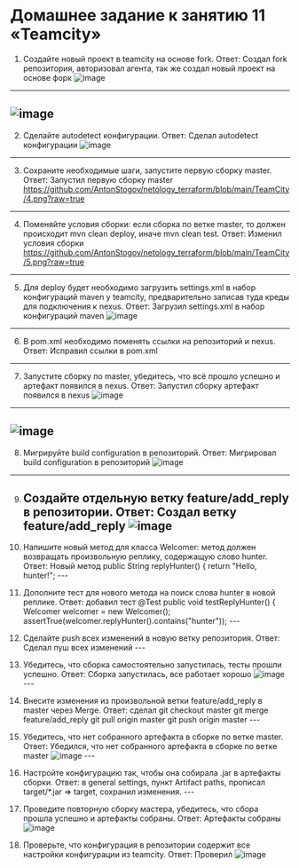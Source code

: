 # Домашнее задание к занятию 11 «Teamcity»

 1) Создайте новый проект в teamcity на основе fork.
   Ответ: Создал fork репозитория, авторизовал агента, так же создал новый проект на основе форк
   ![image](https://github.com/user-attachments/assets/dbe2c263-d9e7-4c4f-a220-06a51ab5c41b)
   ---
   ![image](https://github.com/user-attachments/assets/c766c2a7-aa28-4965-ac64-78ec2e9ff4ad)
   ---

 2) Сделайте autodetect конфигурации.
   Ответ: Сделал autodetect конфигурации
   ![image](https://github.com/user-attachments/assets/e61f7ff1-87d6-407a-a360-dbab7abfc7e9)
   ---

 3) Сохраните необходимые шаги, запустите первую сборку master.
   Ответ: Запустил первую сборку master
   https://github.com/AntonStogov/netology_terraform/blob/main/TeamCity/4.png?raw=true
   ---
   
 4) Поменяйте условия сборки: если сборка по ветке master, то должен происходит mvn clean deploy, иначе mvn clean test.
   Ответ: Изменил условия сборки
   https://github.com/AntonStogov/netology_terraform/blob/main/TeamCity/5.png?raw=true
   ---
   
 5) Для deploy будет необходимо загрузить settings.xml в набор конфигураций maven у teamcity, предварительно записав туда креды для подключения к nexus.
   Ответ: Загрузил settings.xml в набор конфигураций maven
   ![image](https://github.com/user-attachments/assets/54fd9521-ee2c-407d-9d46-22dcb03c7f19)
   ---

 6) В pom.xml необходимо поменять ссылки на репозиторий и nexus.
   Ответ: Исправил ссылки в pom.xml
   ---
   
 7) Запустите сборку по master, убедитесь, что всё прошло успешно и артефакт появился в nexus.
   Ответ: Запустил сборку артефакт появился в nexus
   ![image](https://github.com/user-attachments/assets/9cb3f9bc-e3ae-495c-9ade-555f6aa92ae2)
   ---
   ![image](https://github.com/user-attachments/assets/ad9f9234-b1ef-4d1b-976f-89de6e0f564f)
   ---

 8) Мигрируйте build configuration в репозиторий.
   Ответ: Мигрировал build configuration в репозиторий
   ![image](https://github.com/user-attachments/assets/d9c3d6b7-14ca-4f96-9b8d-07ea4872d3b4)
   ---

 9) Создайте отдельную ветку feature/add_reply в репозитории.
    Ответ: Создал ветку feature/add_reply
    ![image](https://github.com/user-attachments/assets/d77b0e32-a2fb-4acc-912b-cb323373da78)
    ---

 10) Напишите новый метод для класса Welcomer: метод должен возвращать произвольную реплику, содержащую слово hunter.
    Ответ: Новый метод
    public String replyHunter() {
	    return "Hello, hunter!";
    ---

 11) Дополните тест для нового метода на поиск слова hunter в новой реплике.
    Ответ: добавил тест
    @Test
	 public void testReplyHunter() {
    	 Welcomer welcomer = new Welcomer();
    	 assertTrue(welcomer.replyHunter().contains("hunter"));
    ---
    
 12) Сделайте push всех изменений в новую ветку репозитория.
    Ответ: Сделал пуш всех изменений
    ---
    
 13) Убедитесь, что сборка самостоятельно запустилась, тесты прошли успешно.
    Ответ: Сборка запустилась, все работает хорошо
    ![image](https://github.com/user-attachments/assets/819d5f14-54a2-4fb6-85b3-76f2aafdd647)
    ---

 14) Внесите изменения из произвольной ветки feature/add_reply в master через Merge.
    Ответ: сделал
    git checkout master
    git merge feature/add_reply
    git pull origin master
    git push origin master
    ---
    
 15) Убедитесь, что нет собранного артефакта в сборке по ветке master.
    Ответ: Убедился, что нет собранного артефакта в сборке по ветке master
    ![image](https://github.com/user-attachments/assets/94a4f363-e4ac-4da9-9f02-b874ab0ae367)
    ---
    
 16) Настройте конфигурацию так, чтобы она собирала .jar в артефакты сборки.
    Ответ: в general settings, пункт Artifact paths, прописал target/*.jar => target, сохранил изменения.
    ---
    
 17) Проведите повторную сборку мастера, убедитесь, что сбора прошла успешно и артефакты собраны.
    Ответ: Артефакты собраны
    ![image](https://github.com/user-attachments/assets/2495b7a0-b202-4b8c-9509-0519291d5c21)

 18) Проверьте, что конфигурация в репозитории содержит все настройки конфигурации из teamcity.
    Ответ: Проверил
    ![image](https://github.com/user-attachments/assets/86e7f060-6214-40d4-9068-9e9df0427ebe)


